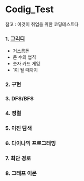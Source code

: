 # Codig_Test
참고 : 이것이 취업을 위한 코딩테스트다

### 1. [그리디](https://github.com/honghyelim/Codig_Test/blob/main/greedy.ipynb)
  - 거스름돈
  - 큰 수의 법칙
  - 숫자 카드 게임
  - 1이 될 때까지
### 2. 구현
### 3. DFS/BFS
### 4. 정렬
### 5. 이진 탐색
### 6. 다이나믹 프로그래밍
### 7. 최단 경로
### 8. 그래프 이론

